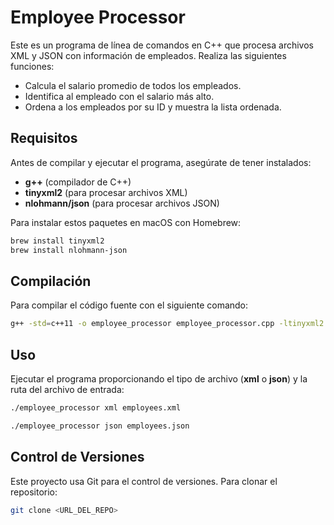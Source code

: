 # Employee Processor

Este es un programa de línea de comandos en C++ que procesa archivos XML y JSON con información de empleados.
Realiza las siguientes funciones:

- Calcula el salario promedio de todos los empleados.
- Identifica al empleado con el salario más alto.
- Ordena a los empleados por su ID y muestra la lista ordenada.

## Requisitos

Antes de compilar y ejecutar el programa, asegúrate de tener instalados:

- **g++** (compilador de C++)
- **tinyxml2** (para procesar archivos XML)
- **nlohmann/json** (para procesar archivos JSON)

Para instalar estos paquetes en macOS con Homebrew:
```sh
brew install tinyxml2
brew install nlohmann-json
```

## Compilación

Para compilar el código fuente con el siguiente comando:
```sh
g++ -std=c++11 -o employee_processor employee_processor.cpp -ltinyxml2
```

## Uso

Ejecutar el programa proporcionando el tipo de archivo (**xml** o **json**) y la ruta del archivo de entrada:

```sh
./employee_processor xml employees.xml
```

```sh
./employee_processor json employees.json
```


## Control de Versiones

Este proyecto usa Git para el control de versiones. Para clonar el repositorio:
```sh
git clone <URL_DEL_REPO>
```

